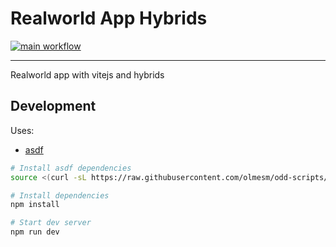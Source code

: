 <!--
  Created with https://readme.ohmybuck.com/ tool.
-->

# Realworld App Hybrids

[![main workflow](https://github.com/olmesm/realworldapp-hybrids/actions/workflows/main.yml/badge.svg)](https://github.com/olmesm/realworldapp-hybrids/actions/workflows/main.yml)

---

Realworld app with vitejs and hybrids

## Development

Uses:

- [asdf](https://asdf-vm.com)

```bash
# Install asdf dependencies
source <(curl -sL https://raw.githubusercontent.com/olmesm/odd-scripts/main/shell/asdf-install.sh)

# Install dependencies
npm install

# Start dev server
npm run dev

```

